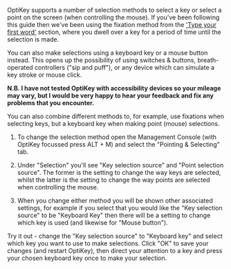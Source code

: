 OptiKey supports a number of selection methods to select a key or select a point on the screen (when controlling the mouse). If you've been following this guide then we've been using the fixation method from the ['Type your first word'](https://github.com/JuliusSweetland/OptiKey/wiki/User-Guide#type-your-first-word) section, where you dwell over a key for a period of time until the selection is made.

You can also make selections using a keyboard key or a mouse button instead. This opens up the possibility of using switches & buttons, breath-operated controllers ("sip and puff"), or any device which can simulate a key stroke or mouse click.

**N.B. I have not tested OptiKey with accessibility devices so your mileage may vary, but I would be very happy to hear your feedback and fix any problems that you encounter.**

You can also combine different methods to, for example, use fixations when selecting keys, but a keyboard key when making point (mouse) selections.

1. To change the selection method open the Management Console (with OptiKey focussed press ALT + M) and select the "Pointing & Selecting" tab. 

2. Under "Selection" you'll see "Key selection source" and "Point selection source". The former is the setting to change the way keys are selected, whilst the latter is the setting to change the way points are selected when controlling the mouse.

3. When you change either method you will be shown other associated settings, for example if you select that you would like the "Key selection source" to be "Keyboard Key" then there will be a setting to change which key is used (and likewise for "Mouse button").

Try it out - change the "Key selection source" to "Keyboard key" and select which key you want to use to make selections. Click "OK" to save your changes (and restart OptiKey), then direct your attention to a key and press your chosen keyboard key once to make your selection.